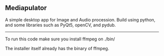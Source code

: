 ## Mediapulator
A simple desktop app for Image and Audio procession. Build using python, and some libraries such as PyQt5, openCV, and pydub.

---
To run this code make sure you install ffmpeg on ./bin/

The installer itself already has the binary of ffmpeg.